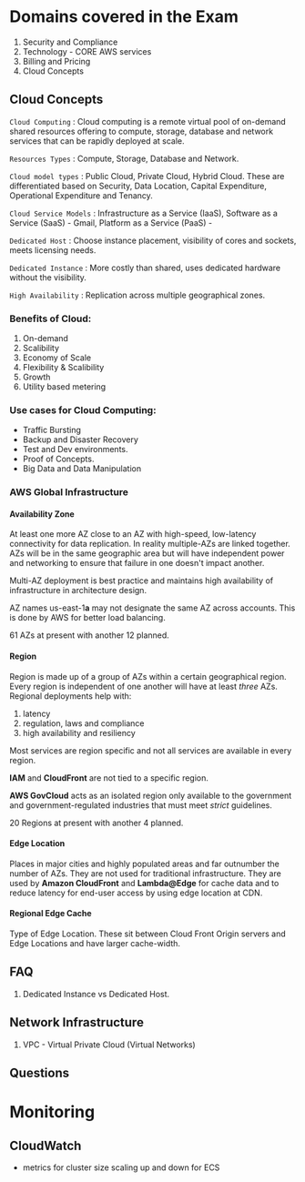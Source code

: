 # Domains covered in the Exam
1. Security and Compliance
2. Technology - CORE AWS services
3. Billing and Pricing
4. Cloud Concepts

## Cloud Concepts
`Cloud Computing`
:   Cloud computing is a remote virtual pool of on-demand shared resources offering to compute, storage, database and network services that can be rapidly deployed at scale.

`Resources Types`
:   Compute, Storage, Database and Network.

`Cloud model types`
:   Public Cloud, Private Cloud, Hybrid Cloud. These are differentiated based on Security, Data Location, Capital Expenditure, Operational Expenditure and Tenancy.

`Cloud Service Models`
:   Infrastructure as a Service (IaaS), Software as a Service (SaaS) - Gmail, Platform as a Service (PaaS) -

`Dedicated Host`
:   Choose instance placement, visibility of cores and sockets, meets licensing needs. 

`Dedicated Instance`
: More costly than shared, uses dedicated hardware without the visibility. 

`High Availability`
:   Replication across multiple geographical zones. 


### Benefits of Cloud:
1. On-demand
2. Scalibility
3. Economy of Scale
4. Flexibility & Scalibility
5. Growth
6. Utility based metering

### Use cases for Cloud Computing:
* Traffic Bursting
* Backup and Disaster Recovery
* Test and Dev environments. 
* Proof of Concepts. 
* Big Data and Data Manipulation

### AWS Global Infrastructure
#### Availability Zone
At least one more AZ close to an AZ with high-speed, low-latency connectivity for data replication. In reality multiple-AZs are linked together. AZs will be in the same geographic area but will have independent power and networking to ensure that failure in one doesn't impact another. 

Multi-AZ deployment is best practice and maintains high availability of infrastructure in architecture design. 

AZ names us-east-1**a** may not designate the same AZ across accounts. This is done by AWS for better load balancing. 

61 AZs at present with another 12 planned. 

#### Region
Region is made up of a group of AZs within a certain geographical region. Every region is independent of one another will have at least *three* AZs. Regional deployments help with:
1. latency
2. regulation, laws and compliance 
3. high availability and resiliency

Most services are region specific and not all services are available in every region. 

**IAM** and **CloudFront** are not tied to a specific region. 

**AWS GovCloud** acts as an isolated region only available to the government and government-regulated industries that must meet *strict* guidelines. 

20 Regions at present with another 4 planned. 

#### Edge Location
Places in major cities and highly populated areas and far outnumber the number of AZs. They are not used for traditional infrastructure. 
They are used by **Amazon CloudFront** and **Lambda@Edge** for cache data and to reduce latency for end-user access by using edge location at CDN. 

#### Regional Edge Cache
Type of Edge Location. These sit between Cloud Front Origin servers and Edge Locations and have larger cache-width.

## FAQ
1. Dedicated Instance vs Dedicated Host. 

## Network Infrastructure
1. VPC - Virtual Private Cloud (Virtual Networks)

## Questions



# Monitoring
## CloudWatch
 * metrics for cluster size scaling up and down for ECS





